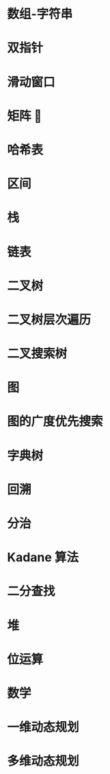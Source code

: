# 数组-字符串

# 双指针

# 滑动窗口

# 矩阵 🌟

# 哈希表

# 区间

# 栈

# 链表

# 二叉树

# 二叉树层次遍历

# 二叉搜索树

# 图

# 图的广度优先搜索

# 字典树

# 回溯

# 分治

# Kadane 算法

# 二分查找

# 堆

# 位运算

# 数学

# 一维动态规划

# 多维动态规划
